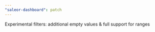 ```yaml
---
"saleor-dashboard": patch
---
```


Experimental filters: additional empty values & full support for ranges
